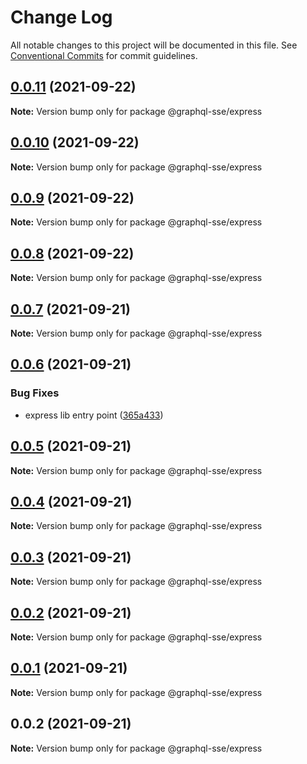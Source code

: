 # Change Log

All notable changes to this project will be documented in this file.
See [Conventional Commits](https://conventionalcommits.org) for commit guidelines.

## [0.0.11](https://github.com/faboulaws/graphql-sse/compare/@graphql-sse/express@0.0.10...@graphql-sse/express@0.0.11) (2021-09-22)

**Note:** Version bump only for package @graphql-sse/express





## [0.0.10](https://github.com/faboulaws/graphql-sse/compare/@graphql-sse/express@0.0.9...@graphql-sse/express@0.0.10) (2021-09-22)

**Note:** Version bump only for package @graphql-sse/express





## [0.0.9](https://github.com/faboulaws/graphql-sse/compare/@graphql-sse/express@0.0.8...@graphql-sse/express@0.0.9) (2021-09-22)

**Note:** Version bump only for package @graphql-sse/express





## [0.0.8](https://github.com/faboulaws/graphql-sse/compare/@graphql-sse/express@0.0.7...@graphql-sse/express@0.0.8) (2021-09-22)

**Note:** Version bump only for package @graphql-sse/express





## [0.0.7](https://github.com/faboulaws/graphql-sse/compare/@graphql-sse/express@0.0.6...@graphql-sse/express@0.0.7) (2021-09-21)

**Note:** Version bump only for package @graphql-sse/express





## [0.0.6](https://github.com/faboulaws/graphql-sse/compare/@graphql-sse/express@0.0.5...@graphql-sse/express@0.0.6) (2021-09-21)


### Bug Fixes

* express lib entry point ([365a433](https://github.com/faboulaws/graphql-sse/commit/365a433f253eb30057828e2689e81cdc1dbbab74))





## [0.0.5](https://github.com/faboulaws/graphql-sse/compare/@graphql-sse/express@0.0.4...@graphql-sse/express@0.0.5) (2021-09-21)

**Note:** Version bump only for package @graphql-sse/express





## [0.0.4](https://github.com/faboulaws/graphql-sse/compare/@graphql-sse/express@0.0.3...@graphql-sse/express@0.0.4) (2021-09-21)

**Note:** Version bump only for package @graphql-sse/express





## [0.0.3](https://github.com/faboulaws/graphql-sse/compare/@graphql-sse/express@0.0.1...@graphql-sse/express@0.0.3) (2021-09-21)

**Note:** Version bump only for package @graphql-sse/express





## [0.0.2](https://github.com/faboulaws/graphql-sse/compare/@graphql-sse/express@0.0.1...@graphql-sse/express@0.0.2) (2021-09-21)

**Note:** Version bump only for package @graphql-sse/express





## [0.0.1](https://github.com/faboulaws/graphql-sse/compare/@graphql-sse/express@0.0.2...@graphql-sse/express@0.0.1) (2021-09-21)

**Note:** Version bump only for package @graphql-sse/express





## 0.0.2 (2021-09-21)

**Note:** Version bump only for package @graphql-sse/express
